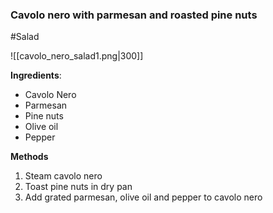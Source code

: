 ### Cavolo nero with parmesan and roasted pine nuts

#Salad

![[cavolo_nero_salad1.png|300]]  

**Ingredients**:
- Cavolo Nero  
- Parmesan  
- Pine nuts  
- Olive oil  
- Pepper

**Methods**
1) Steam cavolo nero  
2) Toast pine nuts in dry pan  
3) Add grated parmesan, olive oil and pepper to cavolo nero

